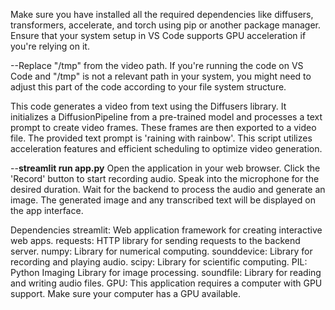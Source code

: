 Make sure you have installed all the required dependencies like diffusers, transformers, accelerate, and torch using pip or another package manager.
Ensure that your system setup in VS Code supports GPU acceleration if you're relying on it. 


--Replace "/tmp" from the video path. If you're running the code on VS Code and "/tmp" is not a relevant path in your system, you might need to adjust this part of the code according to your file system structure.


This code generates a video from text using the Diffusers library. It initializes a DiffusionPipeline 
from a pre-trained model and processes a text prompt to create video frames. These frames are then exported 
to a video file. The provided text prompt is 'raining with rainbow'. This script utilizes acceleration 
features and efficient scheduling to optimize video generation.

--**streamlit run app.py**
Open the application in your web browser.
Click the 'Record' button to start recording audio.
Speak into the microphone for the desired duration.
Wait for the backend to process the audio and generate an image.
The generated image and any transcribed text will be displayed on the app interface.

Dependencies
streamlit: Web application framework for creating interactive web apps.
requests: HTTP library for sending requests to the backend server.
numpy: Library for numerical computing.
sounddevice: Library for recording and playing audio.
scipy: Library for scientific computing.
PIL: Python Imaging Library for image processing.
soundfile: Library for reading and writing audio files.
GPU: This application requires a computer with GPU support. Make sure your computer has a GPU available.

